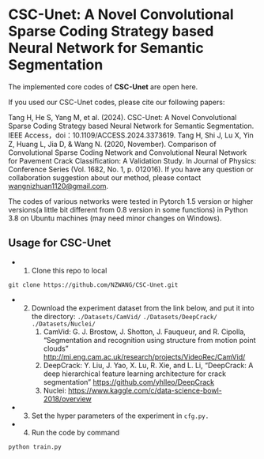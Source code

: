 # CSC-Unet: A Novel Convolutional Sparse Coding Strategy based Neural Network for Semantic Segmentation


The implemented core codes of **CSC-Unet** are open here. 

If you used our CSC-Unet codes, please cite our following papers: 

Tang H, He S, Yang M, et al. (2024). CSC-Unet: A Novel Convolutional Sparse Coding Strategy based Neural Network for Semantic Segmentation. IEEE Access，doi：10.1109/ACCESS.2024.3373619.
Tang H, Shi J, Lu X, Yin Z, Huang L, Jia D, & Wang N. (2020, November). Comparison of Convolutional Sparse Coding Network and Convolutional Neural Network for Pavement Crack Classification: A Validation Study. In Journal of Physics: Conference Series (Vol. 1682, No. 1, p. 012016). 
If you have any question or collaboration suggestion about our method, please contact wangnizhuan1120@gmail.com. 

The codes of various networks were tested in Pytorch 1.5 version or higher versions(a little bit different from 0.8 version in some functions) in Python 3.8 on Ubuntu machines (may need minor changes on Windows).

## Usage for CSC-Unet

- 1. Clone this repo to local

```
git clone https://github.com/NZWANG/CSC-Unet.git
```

 - 2. Download the experiment dataset from the link below, and put it into the directory: ```./Datasets/CamVid/```	```./Datasets/DeepCrack/```	```./Datasets/Nuclei/```
      1) CamVid: G. J. Brostow, J. Shotton, J. Fauqueur, and R. Cipolla,  “Segmentation and recognition using structure from motion point clouds” http://mi.eng.cam.ac.uk/research/projects/VideoRec/CamVid/
      2)  DeepCrack:   Y. Liu, J. Yao, X. Lu, R. Xie, and L. Li,  “DeepCrack: A deep hierarchical feature learning architecture for crack segmentation” https://github.com/yhlleo/DeepCrack
      3)  Nuclei: https://www.kaggle.com/c/data-science-bowl-2018/overview  
- 3. Set the hyper parameters of the experiment in `cfg.py.`

- 4. Run the code by command 

```bash
python train.py
```

